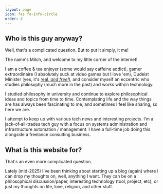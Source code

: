 ```yaml
---
layout: page
icon: fas fa-info-circle
order: 4
---
```


## Who is this guy anyway?

Well, that's a complicated question. But to put it simply, it me!

The name's Mitch, and welcome to my little corner of the internet!

I am a coffee & tea enjoyer (some would say caffeine addict), gamer extraordinaire (I absolutely suck at video games but I love 'em), Dudeist Minister (yes, it's [real, *and free!*](https://dudeism.com)), and consider myself an eccentric who studies philosophy (much more in the past) and works with/in technology.

I studied philosophy in university and continue to explore philosophical ideas and topics from time to time. Contemplating life and the way things are has always been fascinating to me, and sometimes I feel like sharing, so here we are.

I attempt to keep up with various tech news and interesting projects. I'm a jack-of-all-trades tech guy with a focus on systems administration and infrastructure automation / management. I have a full-time job doing this alongside a freelance consulting business.

## What is this website for?

That's an even more complicated question.

Lately (mid-2025) I've been thinking about starting up a blog (again) where I can drop my thoughts on, well, anything I want. They can be on a philosophical discussion/paper, interesting technology (tool, project, etc), or just my thoughts on life, love, religion, and other stuff.
